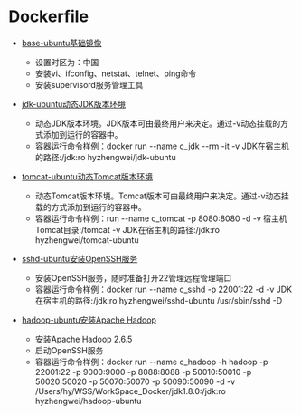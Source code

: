 # Dockerfile


* [base-ubuntu基础镜像](https://hub.docker.com/r/hyzhengwei/base-ubuntu)
    * 设置时区为：中国
    * 安装vi、ifconfig、netstat、telnet、ping命令
    * 安装supervisord服务管理工具 

* [jdk-ubuntu动态JDK版本环境](https://hub.docker.com/r/hyzhengwei/jdk-ubuntu)
    * 动态JDK版本环境。JDK版本可由最终用户来决定。通过-v动态挂载的方式添加到运行的容器中。
    * 容器运行命令样例：docker run --name c_jdk --rm -it -v JDK在宿主机的路径:/jdk:ro hyzhengwei/jdk-ubuntu
    
* [tomcat-ubuntu动态Tomcat版本环境](https://hub.docker.com/r/hyzhengwei/tomcat-ubuntu)
    * 动态Tomcat版本环境。Tomcat版本可由最终用户来决定。通过-v动态挂载的方式添加到运行的容器中。
    * 容器运行命令样例：run --name c_tomcat -p 8080:8080 -d -v 宿主机Tomcat目录:/tomcat -v JDK在宿主机的路径:/jdk:ro hyzhengwei/tomcat-ubuntu
    
* [sshd-ubuntu安装OpenSSH服务](https://hub.docker.com/r/hyzhengwei/sshd-ubuntu)
    * 安装OpenSSH服务，随时准备打开22管理远程管理端口
    * 容器运行命令样例：docker run --name c_sshd -p 22001:22 -d -v JDK在宿主机的路径:/jdk:ro hyzhengwei/sshd-ubuntu /usr/sbin/sshd -D

* [hadoop-ubuntu安装Apache Hadoop](https://hub.docker.com/r/hyzhengwei/hadoop-ubuntu)
    * 安装Apache Hadoop 2.6.5
    * 启动OpenSSH服务
    * 容器运行命令样例：docker run --name c_hadoop -h hadoop -p 22001:22 -p 9000:9000 -p 8088:8088 -p 50010:50010 -p 50020:50020 -p 50070:50070 -p 50090:50090 -d -v /Users/hy/WSS/WorkSpace_Docker/jdk1.8.0:/jdk:ro hyzhengwei/hadoop-ubuntu
    